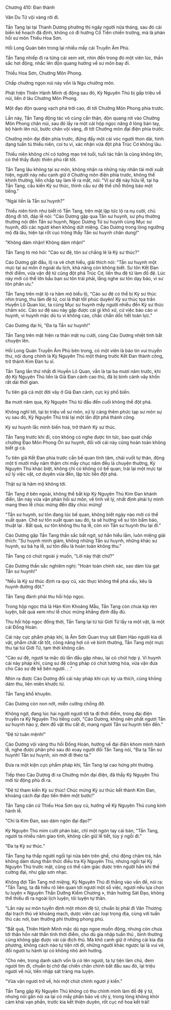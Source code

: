 




Chương 410: Đan thành


Vân Du Tử vội vàng rời đi.

Tần Tang lại tại Thanh Dương phường thị ngây người nửa tháng, sau đó cải biến kế hoạch đã định, không có đi hướng Cổ Tiên chiến trường, mà là phản hồi sư môn Thiếu Hoa Sơn.

Hồi Long Quán bên trong lại nhiều mấy cái Truyền Âm Phù.

Tần Tang nhiếp đi ra từng cái xem xét, nhìn đến trong đó một viên lúc, thần sắc hơi động, nhấc lên độn quang hướng về sư môn bay đi.

Thiếu Hoa Sơn, Chưởng Môn Phong.

Chấp chưởng ngọn núi này vốn là Ngu chưởng môn.

Phát hiện Thiên Hành Minh dị động sau đó, Kỳ Nguyên Thú bị gấp triệu về núi, liền ở lâu Chưởng Môn Phong.

Một đạo độn quang vạch phá trời cao, đi tới Chưởng Môn Phong phía trước.

Lần này, Tần Tang động tác vô cùng cẩn thận, độn quang rơi vào Chưởng Môn Phong chân núi, sau đó lấy ra một cái hộp ngọc nâng ở lòng bàn tay, bộ hành lên núi, bước chân vội vàng, đi tới Chưởng môn đại điện phía trước.

Chưởng môn đại điện phía trước, đứng đấy một cái vóc người thon dài, hình dạng tuấn tú thiếu niên, coi tu vi, xác nhận vừa đột phá Trúc Cơ không lâu.

Thiếu niên không chỉ có tướng mạo trẻ tuổi, tuổi tác hẳn là cũng không lớn, có thể thấy được thiên phú rất tốt.

Tần Tang lâu không tại sư môn, không nhận ra những này nhân tài mới xuất hiện, người này nếu canh giữ ở Chưởng môn điện phía trước, không thể khinh thường, liền chắp tay làm lễ ra mắt, nói: "Vị sư đệ này hữu lễ, tại hạ Tần Tang, cầu kiến Kỳ sư thúc, thỉnh cầu sư đệ thế chỗ thông báo một tiếng."

"Ngài liền là Tần sư huynh?"

Thiếu niên hình như biết rõ Tần Tang, trên mặt lập tức lộ ra nụ cười, chủ động đi tới, đáp lễ nói: "Cáo Dương gặp qua Tần sư huynh, sư phụ thường thường nói đến Tần sư huynh, Ngọc Dương Tử sư huynh cùng Mục sư huynh, đối các ngươi khen không dứt miệng. Cáo Dương trong lòng ngưỡng mộ đã lâu, hiện tại rốt cục trông thấy Tần sư huynh chân dung!"

"Không dám nhận! Không dám nhận!"

Tần Tang tò mò hỏi: "Cáo sư đệ, tôn sư chẳng lẽ là Kỳ sư thúc?"

Cáo Dương gật đầu, lộ ra vẻ chợt hiểu, giải thích nói: "Tần sư huynh một mực tại sư môn ở ngoài du lịch, khả năng còn không biết. Sư tôn Kết Đan thời điểm, vừa vặn đệ tử cũng đột phá Trúc Cơ, liền thu đệ tử làm đồ đệ. Lúc này mới có thể lớn bầu bạn sư tôn trái phải, lắng nghe sư tôn dạy bảo, vi sư tôn phân ưu."

Tần Tang trên mặt lộ ra hâm mộ biểu lộ, "Cáo sư đệ có thể bị Kỳ sư thúc nhìn trúng, thu làm đệ tử, coi là thật tốt phúc duyên! Kỳ sư thúc tọa trấn Huyền Lô Quan lúc, ta cùng Mục sư huynh mấy người nhiều đến Kỳ sư thúc chăm sóc. Cáo sư đệ sau này gặp được cái gì khó xử, cứ việc báo cáo vi huynh, vi huynh mặc dù tu vi không cao, chắc chắn dốc hết toàn lực."

Cáo Dương đại hỉ, "Đa tạ Tần sư huynh!"

Tần Tang trên mặt hiện ra thân mật nụ cười, cùng Cáo Dương nhiệt tình bắt chuyện lên.

Hồi Long Quán Truyền Âm Phù bên trong, có một viên là báo tin vui truyền thư, nội dung chính là Kỳ Nguyên Thú một tháng trước Kết Đan thành công, trở thành Kim Đan tu sĩ.

Tần Tang lần thứ nhất đi Huyền Lô Quan, vẫn là tại ba mươi năm trước, khi đó Kỳ Nguyên Thú liền là Giả Đan cảnh cao thủ, đã bị bình cảnh vây khốn rất dài thời gian.

Tu tiên giả cả một đời vây ở Giả Đan cảnh, cực kỳ phổ biến.

Ba mươi năm qua, Kỳ Nguyên Thú từ đầu đến cuối không thể đột phá.

Không nghĩ tới, tại bị triệu về sư môn, xử lý càng thêm phức tạp sư môn sự vụ sau đó, Kỳ Nguyên Thú trái lại một lần đột phá thành công.

Kỳ sư huynh lắc mình biến hoá, trở thành Kỳ sư thúc.

Tần Tang trước khi đi, còn không có nghe được tin tức, bao quát chấp chưởng Đạo Môn Phong Ôn sư huynh, đối với cái này cũng hoàn toàn không biết gì cả.

Tu tiên giả Kết Đan phía trước cần bế quan tĩnh tâm, chải vuốt tự thân, động một tí mười mấy năm thậm chí mấy chục năm đều là chuyện thường, Kỳ Nguyên Thú khác biệt, không chỉ có không có bế quan, trái lại một mực tại xử lý việc vặt, cơ duyên vừa đến, lập tức liền đột phá.

Thật sự là hâm mộ không tới.

Tần Tang ở bên ngoài, không thể bắt kịp Kỳ Nguyên Thú Kim Đan khánh điển, lần này vừa vặn phản hồi sư môn, về tình về lý, nhất định phải tự mình mang theo lễ chúc mừng đến đây chúc mừng!

"Tần sư huynh, sư tôn đang lúc bế quan, không biết ngày nào mới có thể xuất quan. Chờ sư tôn xuất quan sau đó, ta sẽ hướng về sư tôn bẩm báo, thuật lại . Bất quá, sư tôn không thu hạ lễ, còn xin Tần sư huynh thu lại đi."

Cáo Dương gặp Tần Tang thần sắc bất ngờ, sợ hắn hiểu lầm, luôn miệng giải thích: "Sư huynh minh giám, không những Tần sư huynh, những khác sư huynh, sư bá hạ lễ, sư tôn đều là hoàn toàn không thu."

Tần Tang có chút ngoài ý muốn, "Lời này thật chứ?"

Cáo Dương thần sắc nghiêm nghị: "Hoàn toàn chính xác, sao dám lừa gạt Tần sư huynh!"

"Nếu là Kỳ sư thúc định ra quy củ, xác thực không thể phá xấu, kêu là huynh đường đột."

Tần Tang đành phải thu hồi hộp ngọc.

Trong hộp ngọc thả là Hàn Kim Khoáng Mẫu, Tần Tang còn chưa kịp rèn luyện, bất quá xem như lễ chúc mừng khẳng định đầy đủ.

Thu hồi hộp ngọc đồng thời, Tần Tang lại từ túi Giới Tử lấy ra một vật, là một cái Đồng Hoàn.

Cái này cực phẩm pháp khí, là Âm Sơn Quan truy sát Đàm Hào người kia di vật, phẩm chất rất tốt, công năng hơi có vẻ bình thường, Tần Tang một mực thu tại túi Giới Tử, tạm thời không cần.

"Cáo sư đệ, ngươi ta mặc dù lần đầu gặp nhau, lại có chút hợp ý. Vi huynh cái này pháp khí, cùng sư đệ công pháp có chút tương hòa, vừa vặn đưa cho Cáo sư đệ kề bên người. . ."

Nhìn ra được Cáo Dương đối cái này pháp khí cực kỳ ưa thích, cũng không dám thu, liên miên khước từ.

Tần Tang khổ khuyên.

Cáo Dương còn non nớt, miễn cưỡng chống đỡ.

Không ngờ, đang lúc hai người ngươi tới ta đi thời điểm, trong đại điện truyền ra Kỳ Nguyên Thú tiếng cười, "Cáo Dương, không nên phất ngươi Tần sư huynh hảo ý, đem đồ vật thu cất đi, mang ngươi Tần sư huynh tiến đến."

"Đệ tử tuân mệnh!"

Cáo Dương vội vàng thu hồi Đồng Hoàn, hướng về đại điện khom mình hành lễ, nghe được phân phó sau đó xoay người đối Tần Tang nói, "Đa tạ Tần sư huynh! Tần sư huynh, xin mời đi theo ta."

Đưa ra một kiện cực phẩm pháp khí, Tần Tang lại cao hứng phi thường.

Tiếp theo Cáo Dương đi ra Chưởng môn đại điện, đã thấy Kỳ Nguyên Thú mới từ động phủ đi ra.

"Đệ tử tham kiến Kỳ sư thúc! Chúc mừng Kỳ sư thúc kết thành Kim Đan, khoảng cách đại đạo tiến thêm một bước!"

Tần Tang căn cứ Thiếu Hoa Sơn quy củ, hướng về Kỳ Nguyên Thú cung kính hành lễ.

"Chỉ là Kim Đan, sao dám ngôn đại đạo?"

Kỳ Nguyên Thú mỉm cười phản bác, chỉ một ngón tay cái bàn, "Tần Tang, ngươi ta nhiều năm giao tình, không cần giữ lễ tiết, tùy ý ngồi đi."

"Đa tạ Kỳ sư thúc."

Tần Tang hạ thấp người ngồi tại nửa bên trên ghế, chủ động châm trà, hắn không dám dùng thần thức điều tra Kỳ Nguyên Thú, nhưng ngồi tại Kỳ Nguyên Thú trước mặt, cũng có thể cảm giác được trên người hắn khí thế cường đại, như gặp sơn nhạc.

Không đợi Tần Tang mở miệng, Kỳ Nguyên Thú đi thẳng vào vấn đề, nói ra: "Tần Tang, ta đã hiểu rõ liên quan tới ngươi một số việc, ngươi nếu lựa chọn tu luyện « Nguyên Thần Dưỡng Kiếm Chương », thân hướng Sát Đạo, không thể thiếu đi ra ngoài lịch luyện, tôi luyện tự thân.

"Lần này sư môn tuyển định một nhóm đệ tử, chuẩn bị phái đi Vân Thương đại trạch thủ vệ khoáng mạch, dược viên các loại trọng địa, cùng với tuần thủ các nơi, ban thưởng phi thường phong phú.

"Bất quá, Thiên Hành Minh mặc dù ngo ngoe muốn động, nhưng còn chưa tới thần hồn nát thần tính thời điểm, cho dù gia nhập tuần thủ , bình thường cũng không gặp được vài cái địch thủ. Mà khô canh giữ ở những cái kia địa phương, không cách nào tự tiện rời đi, những người khác ngược lại là vui vẻ, đối ngươi tu hành lại có không nhỏ ảnh hưởng.

"Cho nên, trong danh sách vốn là có tên ngươi, ta tự tiện làm chủ, đem ngươi tìm đi, chuẩn bị chờ đại chiến chân chính bắt đầu sau đó, lại triệu ngươi về núi, tiến nhập sát tràng ma luyện.

"Vừa vặn ngươi trở về, hỏi một chút chính ngươi ý kiến."

Tần Tang gặp Kỳ Nguyên Thú không có thu chính mình làm đồ đệ ý tứ, nhưng nói gần nói xa lại có mấy phần bảo vệ chi ý, trong lòng không khỏi cảm khái vạn phần, trước kia kết thiện duyên, rốt cục nở hoa kết trái!




